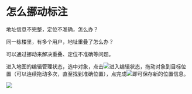 # 怎么挪动标注

地址信息不完整，定位不准确，怎么办？

同一栋楼里，有多个用户，地址重叠了怎么办？

可以通过挪动来解决重叠、定位不准确等问题。

进入地图的编辑管理状态，选中对象，点击![](https://pic.dituwuyou.com/map%2Fpicture%2Ficon%2Fedit.jpg)进入编辑状态，拖动对象到目标位置（可以连续拖动多次，直至找到准确位置），点完成![](https://pic.dituwuyou.com/map%2Fpicture%2Ficon%2Fyes.png)即可保存新的位置信息。

![](https://pic.dituwuyou.com/map%2Fpicture%2F10.31%2Fmove.jpg)

